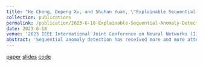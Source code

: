 ```yaml
---
title: "He Cheng, Depeng Xu, and Shuhan Yuan, \"Explainable Sequential Anomaly Detection via Prototypes\". "
collection: publications
permalink: /publication/2023-6-18-Explainable-Sequential-Anomaly-Detection-via-Prototypes
date: 2023-6-18
venue: '2023 IEEE International Joint Conference on Neural Networks (IJCNN)'
abstract: 'Sequential anomaly detection has received more and more attention because of its wide applications in various domains, such as debugging system failures via logs. Researchers have recently proposed many deep learning-based approaches for sequential anomaly detection. However, these approaches work as black-boxed models, not providing explanations for detected anomalies. On the other hand, explainability is a critical requirement to build trustworthiness in detection results. Moreover, domain experts would like to learn why a sequence is labeled as an anomaly. To overcome this challenge, in this paper, we propose a framework for Explainable Sequential Anomaly Detection (ESAD) in a semi-supervised setting. As there are various normal and abnormal behaviors in sequential data, ESAD derives multiple prototypes to describe diverse normal and abnormal sequences. Each prototype can encode one type of normal or abnormal behavior. Given a new sequence, if the sequence is similar to an abnormal prototype, the sequence will be detected as abnormal. After decoding the abnormal prototype as a prototypical sequence, domain experts can further understand the newly detected abnormal sequence by examining the prototypical sequence. We conduct experiments on one log dataset and two text datasets. Experimental results including quantitative and qualitative analysis on three datasets show the effectiveness of our model.'
---
```


[paper](http://ieeexplore.ieee.org/abstract/document/10191703)
[slides](http://Serendipity618.github.io/files/EASD.pptx)
[code](https://github.com/Serendipity618/ESAD)
